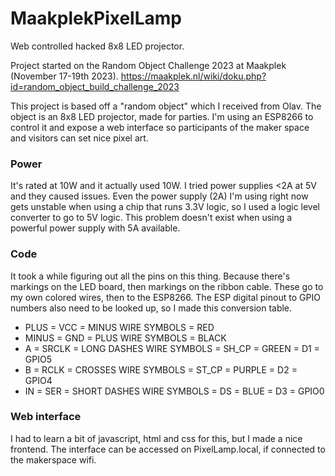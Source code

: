 # MaakplekPixelLamp
Web controlled hacked 8x8 LED projector.

Project started on the Random Object Challenge 2023 at Maakplek (November 17-19th 2023).
https://maakplek.nl/wiki/doku.php?id=random_object_build_challenge_2023

This project is based off a "random object" which I received from Olav. The object is an 8x8 LED projector, made for parties. I'm using an ESP8266 to control it and expose a web interface so participants of the maker space and visitors can set nice pixel art.

### Power

It's rated at 10W and it actually used 10W. I tried power supplies <2A at 5V and they caused issues. Even the power supply (2A) I'm using right now gets unstable when using a chip that runs 3.3V logic, so I used a logic level converter to go to 5V logic. This problem doesn't exist when using a powerful power supply with 5A available.

### Code
It took a while figuring out all the pins on this thing. Because there's markings on the LED board, then markings on the ribbon cable. These go to my own colored wires, then to the ESP8266. The ESP digital pinout to GPIO numbers also need to be looked up, so I made this conversion table.
- PLUS = VCC = MINUS WIRE SYMBOLS = RED
- MINUS = GND = PLUS WIRE SYMBOLS = BLACK
- A = SRCLK = LONG DASHES WIRE SYMBOLS = SH_CP = GREEN = D1 = GPIO5
- B = RCLK = CROSSES WIRE SYMBOLS = ST_CP = PURPLE = D2 = GPIO4
- IN = SER = SHORT DASHES WIRE SYMBOLS = DS = BLUE = D3 = GPIO0

### Web interface
I had to learn a bit of javascript, html and css for this, but I made a nice frontend. The interface can be accessed on PixelLamp.local, if connected to the makerspace wifi.

